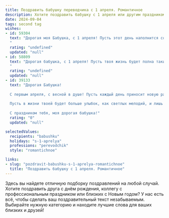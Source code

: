```yaml
---
title: Поздравить бабушку переводчика с 1 апреля. Романтичное
description: Хотите поздравить бабушку с 1 апреля или другим праздником? Наш ИИ создаст незабываемое поздравление, а вы обязательно выделитесь среди других.  
date: 2024-09-04
tags: second tag
wishes:
- id: 59304
  text: "Дорогая моя Бабушка, с 1 апреля! Пусть этот день наполнится солнцем, как ваша улыбка, и радостью, как ваш смех. Желаю, чтобы ваша жизнь была яркой, как переводы, которые вы делаете, и чтобы каждый день был наполнен нежностью и теплом.
  "
  rating: "undefined"
  updated: "null"
- id: 58809
  text: "Дорогая бабушка, с 1 апреля! Пусть твоя жизнь будет полна таких же красивых и ярких красок, как мир, который ты переводишь для нас с помощью своего языка. Ты - настоящая волшебница, которая открывает нам двери в другие культуры и миры. Спасибо тебе за твою любовь, заботу и твои слова, которые всегда согревают наши сердца.
  "
  rating: "undefined"
  updated: "null"
- id: 39133
  text: "Дорогая Бабушка!
  
  С первым апреля, с весной в душе! Пусть каждый день приносит новую радость, словно свежий перевод с языка любви. Ты — мастер слова, переводишь не только языки, но и эмоции, делая наш мир ярче и теплее.
  
  Пусть в жизни твоей будет больше улыбок, как светлых мелодий, и лишь добрые шутки с тобой на одном языке. Желаю здоровья, счастья и незабываемых моментов, полных теплоты и любви.
  
  С праздником тебя, моя дорогая бабушка!"
  rating: "0"
  updated: "null"

selectedValues:
  recipients: "babushku"
  holidays: "s-1-aprelya"
  professions: "perevodchik"
  style: "romantichnoe"

links:
- slug: "pozdravit-babushku-s-1-aprelya-romantichnoe"
  title: "Поздравить бабушку с 1 апреля. Романтичное"
---
```


Здесь вы найдете отличную подборку поздравлений на любой случай. 
Хотите поздравить друга с днём рождения, коллегу с профессиональным праздником или близких с Новым годом? У нас есть всё, чтобы сделать ваш поздравительный текст незабываемым. Выбирайте нужную категорию и находите лучшие слова для ваших близких и друзей!

